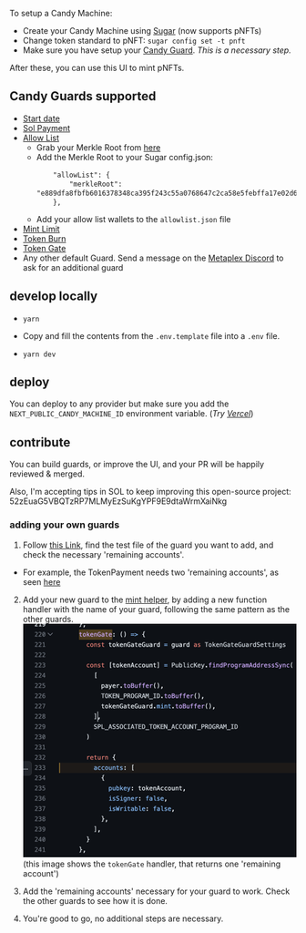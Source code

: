 To setup a Candy Machine:

- Create your Candy Machine using [Sugar](https://docs.metaplex.com/programs/candy-machine/how-to-guides/my-first-candy-machine-part1) (now supports pNFTs)
- Change token standard to pNFT: `sugar config set -t pnft`
- Make sure you have setup your [Candy Guard](https://docs.metaplex.com/programs/candy-machine/how-to-guides/my-first-candy-machine-part1#candy-guards---further-configuration). _This is a necessary step._

After these, you can use this UI to mint pNFTs.

## Candy Guards supported

- [Start date](https://docs.metaplex.com/programs/candy-machine/available-guards/start-date)
- [Sol Payment](https://docs.metaplex.com/programs/candy-machine/available-guards/sol-payment)
- [Allow List](https://docs.metaplex.com/programs/candy-machine/available-guards/allow-list)
  - Grab your Merkle Root from [here](https://tools.key-strokes.com/merkle-root)
  - Add the Merkle Root to your Sugar config.json:
    ```
        "allowList": {
            "merkleRoot": "e889dfa8fbfb6016378348ca395f243c55a0768647c2ca58e5febffa17e02d60"
        },
    ```
  - Add your allow list wallets to the `allowlist.json` file
- [Mint Limit](https://docs.metaplex.com/programs/candy-machine/available-guards/mint-limit)
- [Token Burn](https://docs.metaplex.com/programs/candy-machine/available-guards/token-burn)
- [Token Gate](https://docs.metaplex.com/programs/candy-machine/available-guards/token-gate)
- Any other default Guard. Send a message on the [Metaplex Discord](https://discord.com/channels/848060988636921856/1121915891370709013) to ask for an additional guard

## develop locally

- `yarn`

- Copy and fill the contents from the `.env.template` file into a `.env` file.

- `yarn dev`

## deploy

You can deploy to any provider but make sure you add the `NEXT_PUBLIC_CANDY_MACHINE_ID` environment variable. (_Try [Vercel](https://vercel.com/new)_)

## contribute

You can build guards, or improve the UI, and your PR will be happily reviewed & merged.

Also, I'm accepting tips in SOL to keep improving this open-source project: 52zEuaG5VBQTzRP7MLMyEzSuKgYPF9E9dtaWrmXaiNkg

### adding your own guards

1. Follow [this Link](https://github.com/metaplex-foundation/mpl-candy-guard/tree/c8b52c7ea090d88dc1030df9613a88097ad2b912/js/test/guards), find the test file of the guard you want to add, and check the necessary 'remaining accounts'.

- For example, the TokenPayment needs two 'remaining accounts', as seen [here](https://github.com/metaplex-foundation/mpl-candy-guard/blob/c8b52c7ea090d88dc1030df9613a88097ad2b912/js/test/guards/token-payment.test.ts#L85)

2. Add your new guard to the [mint helper](https://github.com/eliagoris/pnfts-mint/blob/main/utils/mintV2.ts), by adding a new function handler with the name of your guard, following the same pattern as the other guards.
   ![Alt text](image.png)
   (this image shows the `tokenGate` handler, that returns one 'remaining account')
3. Add the 'remaining accounts' necessary for your guard to work. Check the other guards to see how it is done.

4. You're good to go, no additional steps are necessary.
